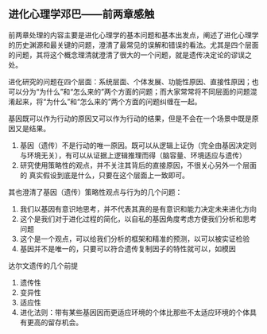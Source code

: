## 进化心理学邓巴——前两章感触

前两章处理的内容主要是进化心理学的基本问题和基本出发点，阐述了进化心理学的历史渊源和最关键的问题，澄清了最常见的误解和错误的看法。尤其是四个层面的问题，其将这个概念理清就澄清了很大的一个问题，就是遗传决定论的谬误之处。   

进化研究的问题在四个层面：系统层面、个体发展、功能性原因、直接性原因；也可以分为“为什么”和“怎么来的”两个方面的问题；而大家常常将不同层面的问题混淆起来，将“为什么”和“怎么来的”两个方面的问题纠缠在一起。  

基因既可以作为行动的原因又可以作为行动的结果，但是不会在一个场景中既是原因又是结果。  
1. 基因（遗传）不是行动的唯一原因。既可以从逻辑上证伪（完全由基因决定则与环境无关），有可以从证据上逻辑推理而得（脑容量、环境适应与遗传）
2. 研究使用策略性的观点，并不关注其背后的直接原因，不很关心另外一个层面的 真实假设到底是什么，只要在这个层面上一致即可。

其也澄清了基因（遗传）策略性观点与行为的几个问题：  
1. 我们以基因有意识地思考，并不代表其真的是有意识和能力决定未来进化方向
2. 这个是我们对于进化过程的简化，以自私的基因角度考虑方便我们分析和思考问题
3. 这个是一个观点，可以给我们分析的框架和精准的预测，以可以被实证检验
4. 基因并不是唯一的，只要可以符合遗传复制因子的特性就可以，如模因

达尔文遗传的几个前提
1. 遗传性
2. 变异性
3. 适应性
4. 进化法则：带有某些基因因而更适应环境的个体比那些不太适应环境的个体具有更高的留存机会。
